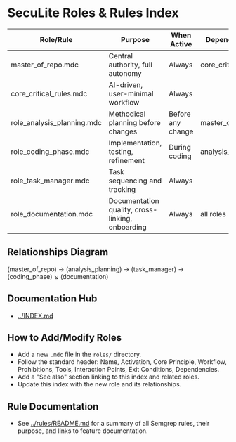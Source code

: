 # SecuLite Roles & Rules Index

| Role/Rule                | Purpose                                      | When Active         | Dependencies         |
|--------------------------|----------------------------------------------|---------------------|----------------------|
| master_of_repo.mdc       | Central authority, full autonomy             | Always              | core_critical_rules  |
| core_critical_rules.mdc  | AI-driven, user-minimal workflow             | Always              |                      |
| role_analysis_planning.mdc| Methodical planning before changes           | Before any change   | master_of_repo       |
| role_coding_phase.mdc    | Implementation, testing, refinement          | During coding       | analysis_planning    |
| role_task_manager.mdc    | Task sequencing and tracking                 | Always              |                      |
| role_documentation.mdc   | Documentation quality, cross-linking, onboarding | Always          | all roles            |

## Relationships Diagram

(master_of_repo) → (analysis_planning) → (task_manager) → (coding_phase)
                                 ↘
                              (documentation)

## Documentation Hub
- [../INDEX.md](../INDEX.md)

## How to Add/Modify Roles

- Add a new `.mdc` file in the `roles/` directory.
- Follow the standard header: Name, Activation, Core Principle, Workflow, Prohibitions, Tools, Interaction Points, Exit Conditions, Dependencies.
- Add a "See also" section linking to this index and related roles.
- Update this index with the new role and its relationships.

## Rule Documentation
- See [../rules/README.md](../../rules/README.md) for a summary of all Semgrep rules, their purpose, and links to feature documentation. 